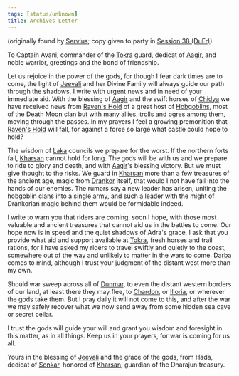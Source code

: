 ```yaml
---
tags: [status/unknown]
title: Archives Letter
---
```


(originally found by [Servius](<../../../people/chardonians/servius.md>); copy given to party in [Session 38 (DuFr)](<../session-notes/session-38-dufr.md>))

To Captain Avani, commander of the [Tokra](<../../../gazetteer/greater-dunmar/realms/dunmar/central-dunmar/tokra/tokra.md>) guard, dedicat of [Aagir](<../../../cosmology/gods/incorporeal-gods/dunmari/aagir.md>), and noble warrior, greetings and the bond of friendship.

Let us rejoice in the power of the gods, for though I fear dark times are to come, the light of [Jeevali](<../../../cosmology/gods/incorporeal-gods/dunmari/jeevali.md>) and her Divine Family will always guide our path through the shadows. I write with urgent news and in need of your immediate aid. With the blessing of [Aagir](<../../../cosmology/gods/incorporeal-gods/dunmari/aagir.md>) and the swift horses of [Chidya](<../../../cosmology/gods/incorporeal-gods/dunmari/chidya.md>) we have received news from [Raven's Hold](<../../../gazetteer/greater-dunmar/dunmari-basin/raven-s-hold.md>) of a great host of [Hobgoblins](<../../../species/goblinoids/hobgoblins.md>), most of the Death Moon clan but with many allies, trolls and ogres among them, moving through the passes. In my prayers I feel a growing premonition that [Raven's Hold](<../../../gazetteer/greater-dunmar/dunmari-basin/raven-s-hold.md>) will fall, for against a force so large what castle could hope to hold?

The wisdom of [Laka](<../../../cosmology/gods/incorporeal-gods/dunmari/laka.md>) councils we prepare for the worst. If the northern forts fall, [Kharsan](<../../../gazetteer/greater-dunmar/dunmari-basin/kharsan.md>) cannot hold for long. The gods will be with us and we prepare to ride to glory and death, and with [Aagir](<../../../cosmology/gods/incorporeal-gods/dunmari/aagir.md>)'s blessing victory. But we must give thought to the risks. We guard in [Kharsan](<../../../gazetteer/greater-dunmar/dunmari-basin/kharsan.md>) more than a few treasures of the ancient age, magic from [Drankor](<../../../history/drankorian-era/drankor.md>) itself, that would I not have fall into the hands of our enemies. The rumors say a new leader has arisen, uniting the hobgoblin clans into a single army, and such a leader with the might of Drankorian magic behind them would be formidable indeed.

I write to warn you that riders are coming, soon I hope, with those most valuable and ancient treasures that cannot aid us in the battles to come. Our hope now is in speed and the quiet shadows of Adra's grace. I ask that you provide what aid and support available at [Tokra](<../../../gazetteer/greater-dunmar/realms/dunmar/central-dunmar/tokra/tokra.md>), fresh horses and trail rations, for I have asked my riders to travel swiftly and quietly to the coast, somewhere out of the way and unlikely to matter in the wars to come. [Darba](<../../../gazetteer/greater-dunmar/realms/dunmar/coastal-dunmar/darba/darba.md>) comes to mind, although I trust your judgment of the distant west more than my own.

Should war sweep across all of [Dunmar](<../../../gazetteer/greater-dunmar/realms/dunmar/dunmar.md>), to even the distant western borders of our land, at least there they may flee, to [Chardon](<../../../gazetteer/west-coast/chardonian-empire/chardon/chardon.md>), or [Illoria](<../../../gazetteer/west-coast/illoria.md>), or wherever the gods take them. But I pray daily it will not come to this, and after the war we may safely recover what we now send away from some hidden sea cave or secret cellar.

I trust the gods will guide your will and grant you wisdom and foresight in this matter, as in all things. Keep us in your prayers, for war is coming for us all.

Yours in the blessing of [Jeevali](<../../../cosmology/gods/incorporeal-gods/dunmari/jeevali.md>) and the grace of the gods, from Hada, dedicat of [Sonkar](<../../../cosmology/gods/incorporeal-gods/dunmari/sonkar.md>), honored of [Kharsan](<../../../gazetteer/greater-dunmar/dunmari-basin/kharsan.md>), guardian of the Dharajun treasury.